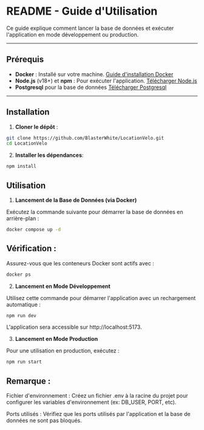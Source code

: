 # README - Guide d'Utilisation

Ce guide explique comment lancer la base de données et exécuter l'application en mode développement ou production.

---

## Prérequis

- **Docker** : Installé sur votre machine. [Guide d'installation Docker](https://docs.docker.com/get-docker/)
- **Node.js** (v18+) et **npm** : Pour exécuter l'application. [Télécharger Node.js](https://nodejs.org/)
- **Postgresql** pour la base de données [Télécharger Postgresql](https://www.postgresql.org/download/)




---

## Installation

1. **Cloner le dépôt** :
```bash
git clone https://github.com/BlasterWhite/LocationVelo.git
cd LocationVelo
```

2. **Installer les dépendances**:
```bash
npm install
```

## Utilisation

1. **Lancement de la Base de Données (via Docker)**

Exécutez la commande suivante pour démarrer la base de données en arrière-plan :

```bash
docker compose up -d
```

## Vérification :
Assurez-vous que les conteneurs Docker sont actifs avec :

```bash
docker ps
```

2. **Lancement en Mode Développement**

Utilisez cette commande pour démarrer l'application avec un rechargement automatique :
```bash
npm run dev
```

L'application sera accessible sur http://localhost:5173.

3. **Lancement en Mode Production**

Pour une utilisation en production, exécutez :
```bash
npm run start
```

## Remarque :

Fichier d'environnement :
Créez un fichier .env à la racine du projet pour configurer les variables d'environnement (ex: DB_USER, PORT, etc).

Ports utilisés :
Vérifiez que les ports utilisés par l'application et la base de données ne sont pas bloqués.